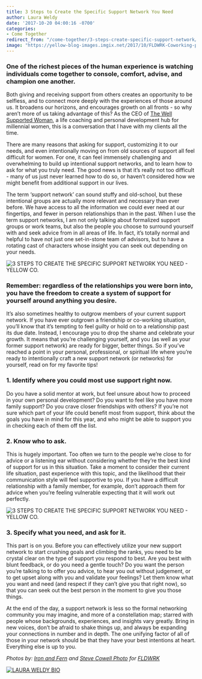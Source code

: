 ```yaml
---
title: 3 Steps to Create the Specific Support Network You Need
author: Laura Weldy
date: '2017-10-20 04:00:16 -0700'
categories:
- Come Together
redirect_from: "/come-together/3-steps-create-specific-support-network/"
image: "https://yellow-blog-images.imgix.net/2017/10/FLDWRK-Coworking-photo-options-for-Yellow-blog-9-1320x880.jpg"
---
```


### One of the richest pieces of the human experience is watching individuals come together to console, comfort, advise, and champion one another.

<!-- more -->

Both giving and receiving support from others creates an opportunity to be selfless, and to connect more deeply with the experiences of those around us. It broadens our horizons, and encourages growth on all fronts - so why aren’t more of us taking advantage of this? As the CEO of [The Well Supported Woman](http://thewellsupportedwoman.com/), a life coaching and personal development hub for millennial women, this is a conversation that I have with my clients all the time.

There are many reasons that asking for support, customizing it to our needs, and even intentionally moving on from old sources of support all feel difficult for women. For one, it can feel immensely challenging and overwhelming to build up intentional support networks, and to learn how to ask for what you truly need. The good news is that it’s really not too difficult - many of us just never learned how to do so, or haven’t considered how we might benefit from additional support in our lives.

The term ‘support network’ can sound stuffy and old-school, but these intentional groups are actually more relevant and necessary than ever before. We have access to all the information we could ever need at our fingertips, and fewer in person relationships than in the past. When I use the term support networks, I am not only talking about formalized support groups or work teams, but also the people you choose to surround yourself with and seek advice from in all areas of life. In fact, it’s totally normal and helpful to have not just one set-in-stone team of advisors, but to have a rotating cast of characters whose insight you can seek out depending on your needs.

![3 STEPS TO CREATE THE SPECIFIC SUPPORT NETWORK YOU NEED - YELLOW CO.](https://yellow-blog-images.imgix.net/2017/10/FLDWRK-Coworking-photo-options-for-Yellow-blog-2.jpg)

### **Remember: regardless of the relationships you were born into, you have the freedom to create a system of support for yourself around anything you desire.**

It’s also sometimes healthy to outgrow members of your current support network. If you have ever outgrown a friendship or co-working situation, you’ll know that it’s tempting to feel guilty or hold on to a relationship past its due date. Instead, I encourage you to drop the shame and celebrate your growth. It means that you’re challenging yourself, and you (as well as your former support network) are ready for bigger, better things. So if you’ve reached a point in your personal, professional, or spiritual life where you’re ready to intentionally craft a new support network (or networks) for yourself, read on for my favorite tips!

### **1\. Identify where you could most use support right now.**

Do you have a solid mentor at work, but feel unsure about how to proceed in your own personal development? Do you want to feel like you have more family support? Do you crave closer friendships with others? If you’re not sure which part of your life could benefit most from support, think about the goals you have in mind for this year, and who might be able to support you in checking each of them off the list.

### **2\. Know who to ask.**

This is hugely important. Too often we turn to the people we’re close to for advice or a listening ear without considering whether they’re the best kind of support for us in this situation. Take a moment to consider their current life situation, past experience with this topic, and the likelihood that their communication style will feel supportive to you. If you have a difficult relationship with a family member, for example, don’t approach them for advice when you’re feeling vulnerable expecting that it will work out perfectly.

![3 STEPS TO CREATE THE SPECIFIC SUPPORT NETWORK YOU NEED - YELLOW CO.](https://yellow-blog-images.imgix.net/2017/10/FLDWRK-Coworking-photo-options-for-Yellow-blog-1.jpg)

### **3\. Specify what you need, and ask for it.**

This part is on you. Before you can effectively utilize your new support network to start crushing goals and climbing the ranks, you need to be crystal clear on the type of support you respond to best. Are you best with blunt feedback, or do you need a gentle touch? Do you want the person you’re talking to to offer you advice, to hear you out without judgement, or to get upset along with you and validate your feelings? Let them know what you want and need (and respect if they can’t give you that right now), so that you can seek out the best person in the moment to give you those things.

At the end of the day, a support network is less so the formal networking community you may imagine, and more of a constellation map; starred with people whose backgrounds, experiences, and insights vary greatly. Bring in new voices, don’t be afraid to shake things up, and always be expanding your connections in number and in depth. The one unifying factor of all of those in your network should be that they have your best intentions at heart. Everything else is up to you.

_Photos by: [Iron and Fern](http://ironandfern.com/) and [Steve Cowell Photo](https://stevecowellphoto.com/) for [FLDWRK](https://fldwrk.io/)_

[![LAURA WELDY BIO](https://yellow-blog-images.imgix.net/2017/04/LAURA-WELDY-BIO.jpg)](http://thewellsupportedwoman.com/)
